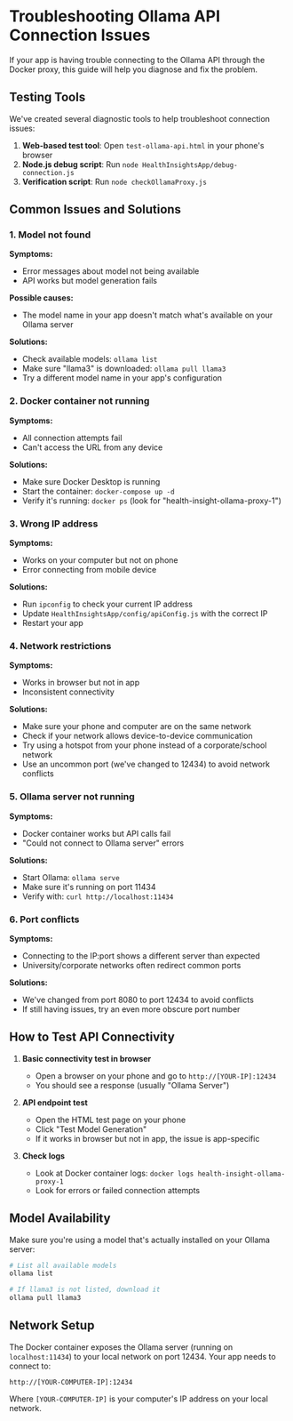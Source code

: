 # Troubleshooting Ollama API Connection Issues

If your app is having trouble connecting to the Ollama API through the Docker proxy, this guide will help you diagnose and fix the problem.

## Testing Tools

We've created several diagnostic tools to help troubleshoot connection issues:

1. **Web-based test tool**: Open `test-ollama-api.html` in your phone's browser
2. **Node.js debug script**: Run `node HealthInsightsApp/debug-connection.js` 
3. **Verification script**: Run `node checkOllamaProxy.js`

## Common Issues and Solutions

### 1. Model not found

**Symptoms:**
- Error messages about model not being available
- API works but model generation fails

**Possible causes:**
- The model name in your app doesn't match what's available on your Ollama server

**Solutions:**
- Check available models: `ollama list`
- Make sure "llama3" is downloaded: `ollama pull llama3` 
- Try a different model name in your app's configuration

### 2. Docker container not running

**Symptoms:**
- All connection attempts fail
- Can't access the URL from any device

**Solutions:**
- Make sure Docker Desktop is running
- Start the container: `docker-compose up -d`
- Verify it's running: `docker ps` (look for "health-insight-ollama-proxy-1")

### 3. Wrong IP address

**Symptoms:**
- Works on your computer but not on phone
- Error connecting from mobile device

**Solutions:**
- Run `ipconfig` to check your current IP address
- Update `HealthInsightsApp/config/apiConfig.js` with the correct IP
- Restart your app

### 4. Network restrictions

**Symptoms:**
- Works in browser but not in app
- Inconsistent connectivity

**Solutions:**
- Make sure your phone and computer are on the same network
- Check if your network allows device-to-device communication
- Try using a hotspot from your phone instead of a corporate/school network
- Use an uncommon port (we've changed to 12434) to avoid network conflicts

### 5. Ollama server not running

**Symptoms:**
- Docker container works but API calls fail
- "Could not connect to Ollama server" errors

**Solutions:**
- Start Ollama: `ollama serve`
- Make sure it's running on port 11434
- Verify with: `curl http://localhost:11434`

### 6. Port conflicts

**Symptoms:**
- Connecting to the IP:port shows a different server than expected
- University/corporate networks often redirect common ports

**Solutions:**
- We've changed from port 8080 to port 12434 to avoid conflicts
- If still having issues, try an even more obscure port number

## How to Test API Connectivity

1. **Basic connectivity test in browser**
   - Open a browser on your phone and go to `http://[YOUR-IP]:12434`
   - You should see a response (usually "Ollama Server")

2. **API endpoint test**
   - Open the HTML test page on your phone
   - Click "Test Model Generation"
   - If it works in browser but not in app, the issue is app-specific

3. **Check logs**
   - Look at Docker container logs: `docker logs health-insight-ollama-proxy-1`
   - Look for errors or failed connection attempts

## Model Availability

Make sure you're using a model that's actually installed on your Ollama server:

```bash
# List all available models
ollama list

# If llama3 is not listed, download it
ollama pull llama3
```

## Network Setup 

The Docker container exposes the Ollama server (running on `localhost:11434`) 
to your local network on port 12434. Your app needs to connect to:

```
http://[YOUR-COMPUTER-IP]:12434
```

Where `[YOUR-COMPUTER-IP]` is your computer's IP address on your local network. 